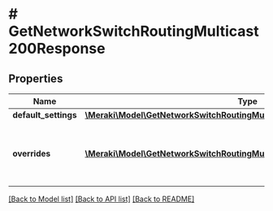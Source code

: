 # # GetNetworkSwitchRoutingMulticast200Response

## Properties

Name | Type | Description | Notes
------------ | ------------- | ------------- | -------------
**default_settings** | [**\Meraki\Model\GetNetworkSwitchRoutingMulticast200ResponseDefaultSettings**](GetNetworkSwitchRoutingMulticast200ResponseDefaultSettings.md) |  | [optional]
**overrides** | [**\Meraki\Model\GetNetworkSwitchRoutingMulticast200ResponseOverridesInner[]**](GetNetworkSwitchRoutingMulticast200ResponseOverridesInner.md) | Array of paired switches/stacks/profiles and corresponding multicast settings.       An empty array will clear the multicast settings. | [optional]

[[Back to Model list]](../../README.md#models) [[Back to API list]](../../README.md#endpoints) [[Back to README]](../../README.md)
